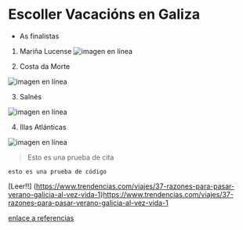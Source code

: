 # Escoller Vacacións en Galiza
* As finalistas

1. Mariña Lucense
![imagen en línea](https://www.65ymas.com/uploads/s1/58/60/1/bigstock-playa-las-catedrales-catedrais-262817350-1.jpeg)

2. Costa da Morte

![imagen en línea](https://www.visitacostadamorte.com/archivos/playa-de-corbeiro-1504862103.jpg)


3. Salnés

![imagen en línea](https://www.hola.com/imagenes/viajes/20190816147503/lanzada-playa-pontevedra-galicia/0-709-974/lanzada-ermitaa-a.jpg)


4. Illas Atlánticas
 
 ![imagen en línea](https://www.islascies.eu/uploads/1/5/2/2/15227634/playa-rodas-islas-cies-galicia-1_orig.jpeg)


>Esto es una prueba de cita 

```
esto es una prueba de código
```
[Leer!!] (https://www.trendencias.com/viajes/37-razones-para-pasar-verano-galicia-al-vez-vida-1)https://www.trendencias.com/viajes/37-razones-para-pasar-verano-galicia-al-vez-vida-1

[enlace a referencias](referencias.md)


